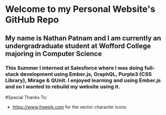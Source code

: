 # Welcome to my Personal Website's GitHub Repo

## My name is Nathan Patnam and I am currently an undergradraduate student at Wofford College majoring in Computer Science

### This Summer I interned at Salesforce where I was doing full-stack development using Ember.js, GraphQL, Purple3 (CSS Library), Mirage & QUnit. I enjoyed learning and using Ember.js and so I wanted to rebuild my website using it.

#Special Thanks To:

-   https://www.freepik.com for the vector character icons
